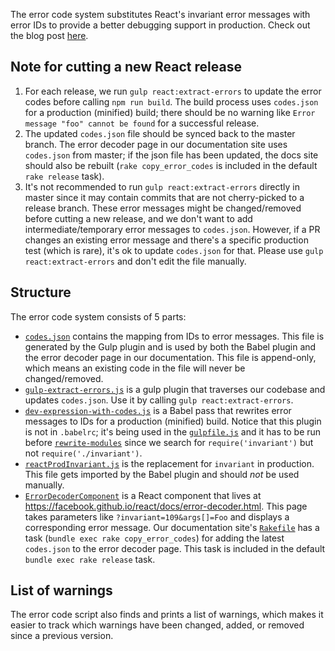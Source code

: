 The error code system substitutes React's invariant error messages with error IDs to provide a better debugging support in production. Check out the blog post [here](https://facebook.github.io/react/blog/2016/07/11/introducing-reacts-error-code-system.html).

## Note for cutting a new React release
1. For each release, we run `gulp react:extract-errors` to update the error codes before calling `npm run build`. The build process uses `codes.json` for a production (minified) build; there should be no warning like `Error message "foo" cannot be found` for a successful release.
2. The updated `codes.json` file should be synced back to the master branch. The error decoder page in our documentation site uses `codes.json` from master; if the json file has been updated, the docs site should also be rebuilt (`rake copy_error_codes` is included in the default `rake release` task).
3. It's not recommended to run `gulp react:extract-errors` directly in master since it may contain commits that are not cherry-picked to a release branch. These error messages might be changed/removed before cutting a new release, and we don't want to add intermediate/temporary error messages to `codes.json`. However, if a PR changes an existing error message and there's a specific production test (which is rare), it's ok to update `codes.json` for that. Please use `gulp react:extract-errors` and don't edit the file manually.

## Structure
The error code system consists of 5 parts:
- [`codes.json`](https://github.com/facebook/react/blob/master/scripts/error-codes/codes.json) contains the mapping from IDs to error messages. This file is generated by the Gulp plugin and is used by both the Babel plugin and the error decoder page in our documentation. This file is append-only, which means an existing code in the file will never be changed/removed.
- [`gulp-extract-errors.js`](https://github.com/facebook/react/blob/master/scripts/error-codes/gulp-extract-errors.js) is a gulp plugin that traverses our codebase and updates `codes.json`. Use it by calling `gulp react:extract-errors`.
- [`dev-expression-with-codes.js`](https://github.com/facebook/react/blob/master/scripts/error-codes/dev-expression-with-codes.js) is a Babel pass that rewrites error messages to IDs for a production (minified) build. Notice that this plugin is not in `.babelrc`; it's being used in the [`gulpfile.js`](https://github.com/facebook/react/blob/master/gulpfile.js#L21) and it has to be run before [`rewrite-modules`](https://github.com/facebook/fbjs/blob/master/packages/babel-preset-fbjs/plugins/rewrite-modules.js) since we search for `require('invariant')` but not `require('./invariant')`.
- [`reactProdInvariant.js`](https://github.com/facebook/react/blob/master/src/shared/utils/reactProdInvariant.js) is the replacement for `invariant` in production. This file gets imported by the Babel plugin and should _not_ be used manually.
- [`ErrorDecoderComponent`](https://github.com/facebook/react/blob/master/docs/_js/ErrorDecoderComponent.js) is a React component that lives at https://facebook.github.io/react/docs/error-decoder.html. This page takes parameters like `?invariant=109&args[]=Foo` and displays a corresponding error message. Our documentation site's [`Rakefile`](https://github.com/facebook/react/blob/master/docs/Rakefile#L64-L69) has a task (`bundle exec rake copy_error_codes`) for adding the latest `codes.json` to the error decoder page. This task is included in the default `bundle exec rake release` task.

## List of warnings

The error code script also finds and prints a list of warnings, which makes it easier to track which warnings have been changed, added, or removed since a previous version.
